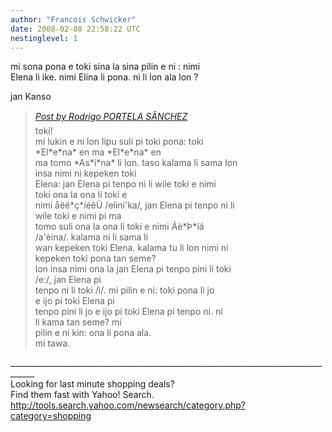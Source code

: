 ```yaml
---
author: "Francois Schwicker"
date: 2008-02-08 22:58:22 UTC
nestinglevel: 1
---
```

mi sona pona e toki sina la sina pilin e ni : nimi  
Elena li ike. nimi Elina li pona. ni li lon ala lon ?  
  
jan Kanso  

> [_Post by Rodrigo PORTELA SÃNCHEZ_](/MDMyxYBH/tenpo-toki-tu-li-lon-ala-lon-nimi-ni#post1)  
> toki!  
> mi lukin e ni lon lipu suli pi toki pona: toki  
> \*El\*e\*na\* en ma \*El\*e\*na\* en  
> ma tomo \*As\*i\*na\* li lon. taso kalama li sama lon  
> insa nimi ni kepeken toki  
> Elena: jan Elena pi tenpo ni li wile toki e nimi  
> toki ona la ona li toki e  
> nimi åëë\*ç\*íéêÜ /elini'ka/, jan Elena pi tenpo ni li  
> wile toki e nimi pi ma  
> tomo suli ona la ona li toki e nimi Áè\*Þ\*íá  
> /a'èina/. kalama ni li sama li  
> wan kepeken toki Elena. kalama tu li lon nimi ni  
> kepeken toki pona tan seme?  
> lon insa nimi ona la jan Elena pi tenpo pini li toki  
> /e:/, jan Elena pi  
> tenpo ni li toki /i/. mi pilin e ni: toki pona li jo  
> e ijo pi toki Elena pi  
> tenpo pini li jo e ijo pi toki Elena pi tenpo ni. ni  
> li kama tan seme? mi  
> pilin e ni kin: ona li pona ala.  
> mi tawa.  
> 

\_\_\_\_\_\_\_\_\_\_\_\_\_\_\_\_\_\_\_\_\_\_\_\_\_\_\_\_\_\_\_\_\_\_\_\_\_\_\_\_\_\_\_\_\_\_\_\_\_\_\_\_\_\_\_\_\_\_\_\_\_\_\_\_\_\_\_\_\_\_\_\_\_\_\_\_\_\_\_\_\_\_\_\_  
Looking for last minute shopping deals?  
Find them fast with Yahoo! Search. http://tools.search.yahoo.com/newsearch/category.php?category=shopping